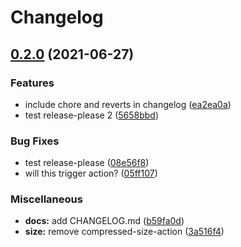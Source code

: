 # Changelog

## [0.2.0](https://www.github.com/jpvmrcd/npm-publish-template/compare/v0.1.13...v0.2.0) (2021-06-27)


### Features

* include chore and reverts in changelog ([ea2ea0a](https://www.github.com/jpvmrcd/npm-publish-template/commit/ea2ea0aebf8d4bee0b209684e39e7acc0dd4ab37))
* test release-please 2 ([5658bbd](https://www.github.com/jpvmrcd/npm-publish-template/commit/5658bbd6e812461eb1ea2a10ee168b9b6c1ede7c))


### Bug Fixes

* test release-please ([08e56f8](https://www.github.com/jpvmrcd/npm-publish-template/commit/08e56f806fe74c6041680684dba17337a9138e33))
* will this trigger action? ([05ff107](https://www.github.com/jpvmrcd/npm-publish-template/commit/05ff107e651e67c13ce5017cc99ef96826944a80))


### Miscellaneous

* **docs:** add CHANGELOG.md ([b59fa0d](https://www.github.com/jpvmrcd/npm-publish-template/commit/b59fa0dfaabb67645f4b3f3fb3342b85f8cbf8e4))
* **size:** remove compressed-size-action ([3a516f4](https://www.github.com/jpvmrcd/npm-publish-template/commit/3a516f43593efe590d7264fe5ead31b80a28a23d))
